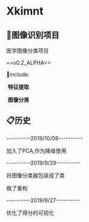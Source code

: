 # Xkimnt

##  :blue_book:图像识别项目

医学图像分类项目

==v0.2_ALPHA== 

:unicorn:include:

​			**特征提取**

​			**图像分类**



## :clipboard:历史

----------2019/10/08----------

加入了PCA,作为降维使用

----------2019/9/29----------

将图像分类器包装成了类

做了重构

----------2019/9/27----------

优化了得分的可视化


